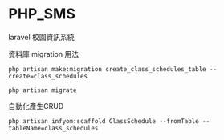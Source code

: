 # PHP_SMS
laravel 校園資訊系統

資料庫 migration 用法

`php artisan make:migration create_class_schedules_table --create=class_schedules`

`php artisan migrate`

自動化產生CRUD

`php artisan infyom:scaffold ClassSchedule --fromTable --tableName=class_schedules`

